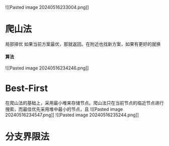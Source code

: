  ![[Pasted image 20240516233004.png]]
# 爬山法
局部择优
如果当前方案最优，那就返回。在附近也找新方案，如果有更好的就换
#### 算法
![[Pasted image 20240516234246.png]]
# Best-First
在爬山法的基础上，采用最小堆来存储节点。爬山法只在当前节点的临近节点进行搜索，而最佳优先采用堆中最小的节点，且
![[Pasted image 20240516234547.png]]
![[Pasted image 20240516235244.png]]
# 分支界限法
